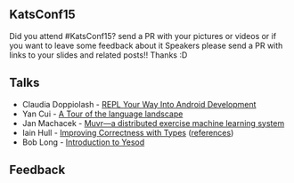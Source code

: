 ## KatsConf15

Did you attend #KatsConf15? send a PR with your pictures or videos or if you want to leave some feedback about it
Speakers please send a PR with links to your slides and related posts!! Thanks :D


## Talks

* Claudia Doppiolash - [REPL Your Way Into Android Development](http://slides.com/doppioslash/repl-your-way-into-android-development-functionalkats#/)
* Yan Cui - [A Tour of the language landscape](http://www.slideshare.net/theburningmonk/tour-of-language-landscape-katsconf)
* Jan Machacek - [Muvr—a distributed exercise machine learning system](http://www.eigengo.com/katsconf-2015/)
* Iain Hull - [Improving Correctness with Types](http://www.slideshare.net/IainHull/improving-correctness-with-types-52754347) ([references](http://workday.github.io/2015/03/17/scala-days-improving-correctness-with-types/))
* Bob Long - [Introduction to Yesod](http://www.slideshare.net/bobjlong/introduction-to-yesod)

## Feedback
